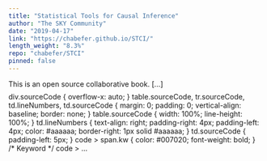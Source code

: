 ```yaml
---
title: "Statistical Tools for Causal Inference"
author: "The SKY Community"
date: "2019-04-17"
link: "https://chabefer.github.io/STCI/"
length_weight: "8.3%"
repo: "chabefer/STCI"
pinned: false
---
```


This is an open source collaborative book. [...] $$
\newcommand{\uns}[1]{\mathbf{1}[#1]}
$$
$$
\newcommand{\esp}[1]{\mathbf{E}[#1]}
$$ div.sourceCode { overflow-x: auto; }
table.sourceCode, tr.sourceCode, td.lineNumbers, td.sourceCode { margin: 0; padding: 0; vertical-align: baseline; border: none; }
table.sourceCode { width: 100%; line-height: 100%; }
td.lineNumbers { text-align: right; padding-right: 4px; padding-left: 4px; color: #aaaaaa; border-right: 1px solid #aaaaaa; }
td.sourceCode { padding-left: 5px; }
code > span.kw { color: #007020; font-weight: bold; } /* Keyword */
code > ...
